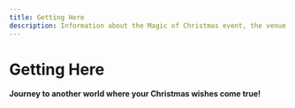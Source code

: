 ```yaml
---
title: Getting Here
description: Information about the Magic of Christmas event, the venue and ticketing.
---
```


# Getting Here

**Journey to another world where your Christmas wishes come true!**